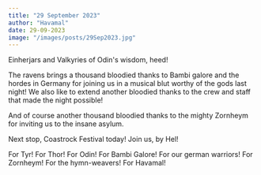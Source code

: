 ```yaml
---
title: "29 September 2023"
author: "Havamal"
date: 29-09-2023
image: "/images/posts/29Sep2023.jpg"
---
```


Einherjars and Valkyries of Odin's wisdom, heed!

The ravens brings a thousand bloodied thanks to Bambi galore and the hordes in Germany for joining us in a musical blut worthy of the gods last night! We also like to extend another bloodied thanks to the crew and staff that made the night possible!

And of course another thousand bloodied thanks to the mighty Zornheym for inviting us to the insane asylum.

Next stop, Coastrock Festival today! Join us, by Hel!

For Tyr! For Thor! For Odin! For Bambi Galore! For our german warriors! For Zornheym! For the hymn-weavers! For Havamal!